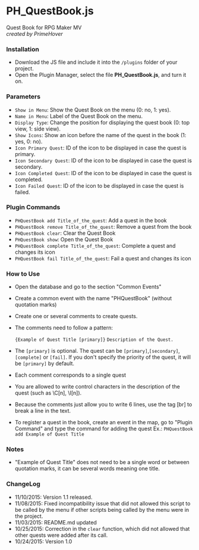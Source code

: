 # PH_QuestBook.js
Quest Book for RPG Maker MV  
*created by PrimeHover*

### Installation
* Download the JS file and include it into the ```/plugins``` folder of your project.
* Open the Plugin Manager, select the file **PH_QuestBook.js**, and turn it on.

### Parameters
* ``Show in Menu``:  Show the Quest Book on the menu (0: no, 1: yes).
* ``Name in Menu``: Label of the Quest Book on the menu.
* ``Display Type``: Change the position for displaying the quest book (0: top view, 1: side view).
* ``Show Icons``: Show an icon before the name of the quest in the book (1: yes, 0: no).
* ``Icon Primary Quest``: ID of the icon to be displayed in case the quest is primary.
* ``Icon Secondary Quest``: ID of the icon to be displayed in case the quest is secondary.
* ``Icon Completed Quest``: ID of the icon to be displayed in case the quest is completed.
* ``Icon Failed Quest``: ID of the icon to be displayed in case the quest is failed.

### Plugin Commands
* ``PHQuestBook add Title_of_the_quest``: Add a quest in the book
* ``PHQuestBook remove Title_of_the_quest``: Remove a quest from the book
* ``PHQuestBook clear``: Clear the Quest Book
* ``PHQuestBook show``: Open the Quest Book
* ``PHQuestBook complete Title_of_the_quest``: Complete a quest and changes its icon
* ``PHQuestBook fail Title_of_the_quest``: Fail a quest and changes its icon

### How to Use
* Open the database and go to the section "Common Events"
* Create a common event with the name "PHQuestBook" (without quotation marks)
* Create one or several comments to create quests.
* The comments need to follow a pattern:

    ``{Example of Quest Title [primary]}``
    ``Description of the Quest.``

* The ``[primary]`` is optional. The quest can be ``[primary]``,``[secondary]``, ``[complete]`` or ``[fail]``. If you don't specify the priority of the quest, it will be ``[primary]`` by default.
* Each comment corresponds to a single quest
* You are allowed to write control characters in the description of the quest (such as \C[n], \I[n]).
* Because the comments just allow you to write 6 lines, use the tag [br] to break a line in the text.
* To register a quest in the book, create an event in the map, go to "Plugin Command" and type the command for adding the quest
    Ex.: ``PHQuestBook add Example of Quest Title``

### Notes

* "Example of Quest Title" does not need to be a single word or between quotation marks, it can be several words meaning one title.

### ChangeLog

* 11/10/2015: Version 1.1 released.
* 11/08/2015: Fixed incompatibility issue that did not allowed this script to be called by the menu if other scripts being called by the menu were in the project.
* 11/03/2015: README.md updated
* 10/25/2015: Correction in the ``clear`` function, which did not allowed that other quests were added after its call.
* 10/24/2015: Version 1.0